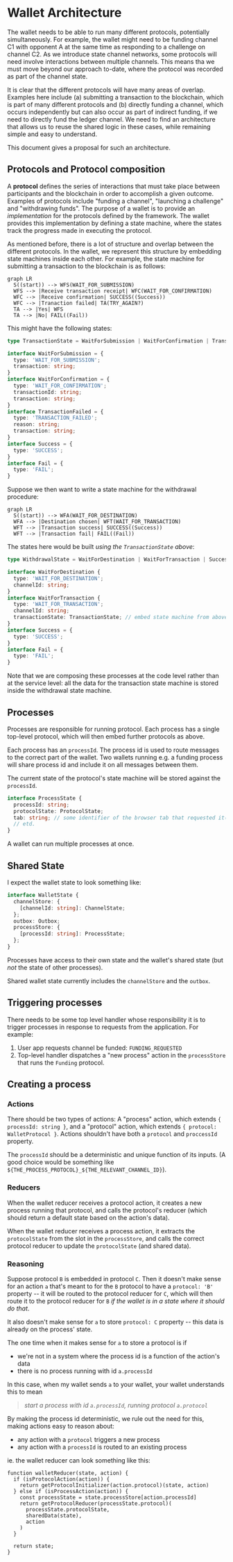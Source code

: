 # Wallet Architecture

The wallet needs to be able to run many different protocols, potentially simultaneously.
For example, the wallet might need to be funding channel C1 with opponent A at the same time
as responding to a challenge on channel C2.
As we introduce state channel networks, some protocols will need involve interactions between
multiple channels. This means tha we must move beyond our approach to-date, where the
protocol was recorded as part of the channel state.

It is clear that the different protocols will have many areas of overlap.
Examples here include (a) submitting a transaction to the blockchain, which is part of
many different protocols and (b) directly funding a channel, which occurs independently
but can also occur as part of indirect funding, if we need to directly fund the ledger channel.
We need to find an architecture that allows us to reuse the shared logic in these cases,
while remaining simple and easy to understand.

This document gives a proposal for such an architecture.

## Protocols and Protocol composition

A **protocol** defines the series of interactions that must take place between participants
and the blockchain in order to accomplish a given outcome.
Examples of protocols include "funding a channel", "launching a challenge" and "withdrawing
funds".
The purpose of a wallet is to provide an _implementation_ for the protocols defined by the
framework.
The wallet provides this implementation by defining a state machine, where the states track
the progress made in executing the protocol.

As mentioned before, there is a lot of structure and overlap between the different protocols.
In the wallet, we represent this structure by embedding state machines inside each other.
For example, the state machine for submitting a transaction to the blockchain is as follows:

```mermaid
graph LR
  S((start)) --> WFS(WAIT_FOR_SUBMISSION)
  WFS --> |Receive transaction receipt| WFC(WAIT_FOR_CONFIRMATION)
  WFC --> |Receive confirmation| SUCCESS((Success))
  WFC --> |Tranaction failed| TA(TRY_AGAIN?)
  TA --> |Yes| WFS
  TA --> |No| FAIL((Fail))
```

This might have the following states:

```ts
type TransactionState = WaitForSubmission | WaitForConfirmation | TransactionFailed | Success | Fail;

interface WaitForSubmission = {
  type: 'WAIT_FOR_SUBMISSION';
  transaction: string;
}
interface WaitForConfirmation = {
  type: 'WAIT_FOR_CONFIRMATION';
  transactionId: string;
  transaction: string;
}
interface TransactionFailed = {
  type: 'TRANSACTION_FAILED';
  reason: string;
  transaction: string;
}
interface Success = {
  type: 'SUCCESS';
}
interface Fail = {
  type: 'FAIL';
}
```

Suppose we then want to write a state machine for the withdrawal procedure:

```mermaid
graph LR
  S((start)) --> WFA(WAIT_FOR_DESTINATION)
  WFA --> |Destination chosen| WFT(WAIT_FOR_TRANSACTION)
  WFT --> |Transaction success| SUCCESS((Success))
  WFT --> |Transaction fail| FAIL((Fail))
```

The states here would be built _using the `TransactionState` above_:

```ts
type WithdrawalState = WaitForDestination | WaitForTransaction | Success | Fail;

interface WaitForDestination {
  type: 'WAIT_FOR_DESTINATION';
  channelId: string;
}
interface WaitForTransaction {
  type: 'WAIT_FOR_TRANSACTION';
  channelId: string;
  transactionState: TransactionState; // embed state machine from above
}
interface Success = {
  type: 'SUCCESS';
}
interface Fail = {
  type: 'FAIL';
}
```

Note that we are composing these processes at the code level rather than at the service level: all the data for the transaction state machine is stored inside the withdrawal state machine.

## Processes

Processes are responsible for running protocol. Each process has a single top-level protocol, which will then embed further protocols as above.

Each process has an `processId`. The process id is used to route messages to the correct part of the wallet.
Two wallets running e.g. a funding process will share process id and include it on all messages between them.

The current state of the protocol's state machine will be stored against the `processId`.

```ts
interface ProcessState {
  processId: string;
  protocolState: ProtocolState;
  tab: string; // some identifier of the browser tab that requested it(?)
  // etd.
}
```

A wallet can run multiple processes at once.

## Shared State

I expect the wallet state to look something like:

```ts
interface WalletState {
  channelStore: {
    [channelId: string]: ChannelState;
  };
  outbox: Outbox;
  processStore: {
    [processId: string]: ProcessState;
  };
}
```

Processes have access to their own state and the wallet's shared state (but _not_ the state of other processes).

Shared wallet state currently includes the `channelStore` and the `outbox`.

## Triggering processes

There needs to be some top level handler whose responsibility it is to trigger processes in response to requests from the application.
For example:

1. User app requests channel be funded: `FUNDING_REQUESTED`
2. Top-level handler dispatches a "new process" action in the `processStore` that runs the `Funding` protocol.

## Creating a process

### Actions

There should be two types of actions: A "process" action, which extends `{ processId: string }`, and a "protocol" action, which extends `{ protocol: WalletProtocol }`.
Actions shouldn't have both a `protocol` and `proccessId` property.

The `processId` should be a deterministic and unique function of its inputs.
(A good choice would be something like `${THE_PROCESS_PROTOCOL}_${THE_RELEVANT_CHANNEL_ID}`).

### Reducers

When the wallet reducer receives a protocol action, it creates a new process running that protocol, and calls the protocol's reducer (which should return a default state based on the action's data).

When the wallet reducer receives a process action, it extracts the `protocolState` from the slot in the `processStore`, and calls the correct protocol reducer to update the `protocolState` (and shared data).

### Reasoning

Suppose protocol `B` is embedded in protocol `C`.
Then it doesn't make sense for an action `a` that's meant to for the `B` protocol to have a `protocol: 'B'` property -- it will be routed to the protocol reducer for `C`, which will then route it to the protocol reducer for `B` _if the wallet is in a state where it should do that_.

It also doesn't make sense for `a` to store `protocol: C` property -- this data is already on the process' state.

The one time when it makes sense for `a` to store a protocol is if

- we're not in a system where the process id is a function of the action's data
- there is no process running with id `a.processId`

In this case, when my wallet sends `a` to your wallet, your wallet understands this to mean

> _start a process with id `a.processId`, running protocol `a.protocol`_

By making the process id deterministic, we rule out the need for this, making actions easy to reason about:

- any action with a `protocol` triggers a new process
- any action with a `processId` is routed to an existing process

ie. the wallet reducer can look something like this:

```
function walletReducer(state, action) {
  if (isProtocolAction(action)) {
    return getProtocolInitializer(action.protocol)(state, action)
  } else if (isProcessAction(action)) {
    const processState = state.processStore[action.processId]
    return getProtocolReducer(processState.protocol)(
      processState.protocolState,
      sharedData(state),
      action
    )
  }

  return state;
}
```
